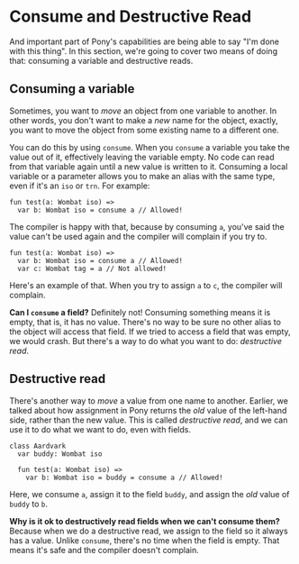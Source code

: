 # Consume and Destructive Read

And important part of Pony's capabilities are being able to say "I'm done with
this thing". In this section, we're going to cover two means of doing that:
consuming a variable and destructive reads.

## Consuming a variable

Sometimes, you want to _move_ an object from one variable to another. In other 
words, you don't want to make a _new_ name for the object, exactly, you want to 
move the object from some existing name to a different one.

You can do this by using `consume`. When you `consume` a variable you take the 
value out of it, effectively leaving the variable empty. No code can read from 
that variable again until a new value is written to it. Consuming a local 
variable or a parameter allows you to make an alias with the same type, even if 
it's an `iso` or `trn`. For example:

```pony
fun test(a: Wombat iso) =>
  var b: Wombat iso = consume a // Allowed!
```

The compiler is happy with that, because by consuming `a`, you've said the 
value can't be used again and the compiler will complain if you try to.

```pony
fun test(a: Wombat iso) =>
  var b: Wombat iso = consume a // Allowed!
  var c: Wombat tag = a // Not allowed!
```

Here's an example of that. When you try to assign `a` to `c`, the compiler will 
complain.

__Can I `consume` a field?__ Definitely not! Consuming something means it is 
empty, that is, it has no value. There's no way to be sure no other alias to 
the object will access that field. If we tried to access a field that was 
empty, we would crash. But there's a way to do what you want to do: 
_destructive read_.

## Destructive read

There's another way to _move_ a value from one name to another. Earlier, we 
talked about how assignment in Pony returns the _old_ value of the left-hand 
side, rather than the new value. This is called _destructive read_, and we can 
use it to do what we want to do, even with fields.

```pony
class Aardvark
  var buddy: Wombat iso

  fun test(a: Wombat iso) =>
    var b: Wombat iso = buddy = consume a // Allowed!
```

Here, we consume `a`, assign it to the field `buddy`, and assign the _old_ 
value of `buddy` to `b`.

__Why is it ok to destructively read fields when we can't consume them?__ 
Because when we do a destructive read, we assign to the field so it always has 
a value. Unlike `consume`, there's no time when the field is empty. That means 
it's safe and the compiler doesn't complain.
